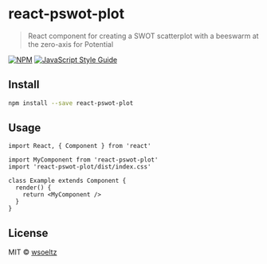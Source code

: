 # react-pswot-plot

> React component for creating a SWOT scatterplot with a beeswarm at the zero-axis for Potential

[![NPM](https://img.shields.io/npm/v/react-pswot-plot.svg)](https://www.npmjs.com/package/react-pswot-plot) [![JavaScript Style Guide](https://img.shields.io/badge/code_style-standard-brightgreen.svg)](https://standardjs.com)

## Install

```bash
npm install --save react-pswot-plot
```

## Usage

```tsx
import React, { Component } from 'react'

import MyComponent from 'react-pswot-plot'
import 'react-pswot-plot/dist/index.css'

class Example extends Component {
  render() {
    return <MyComponent />
  }
}
```

## License

MIT © [wsoeltz](https://github.com/wsoeltz)
